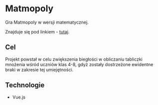 # Matmopoly

Gra Matmopoly w wersji matematycznej.

Znajduje się pod linkiem - [tutaj](https://kami3la.github.io/Monopoly/).


## Cel

Projekt powstał w celu zwiększenia biegłości w obliczaniu tabliczki mnożenia wśród uczniów klas 4-8, gdyż zostały dostrzeżone ewidentne braki w zakresie tej umiejętności.

## Technologie
- Vue.js
